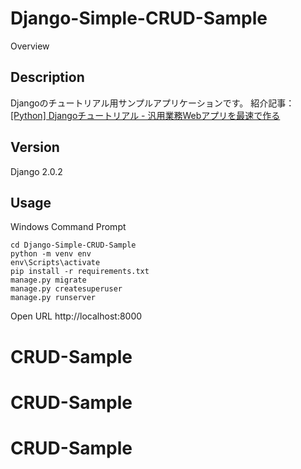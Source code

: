 Django-Simple-CRUD-Sample
====

Overview

## Description

Djangoのチュートリアル用サンプルアプリケーションです。
紹介記事：[[Python] Djangoチュートリアル - 汎用業務Webアプリを最速で作る](https://qiita.com/okoppe8/items/54eb105c9c94c0960f14)

## Version

Django 2.0.2

## Usage

Windows Command Prompt

```
cd Django-Simple-CRUD-Sample
python -m venv env
env\Scripts\activate
pip install -r requirements.txt
manage.py migrate
manage.py createsuperuser 
manage.py runserver
```

Open URL http://localhost:8000
# CRUD-Sample
# CRUD-Sample
# CRUD-Sample
